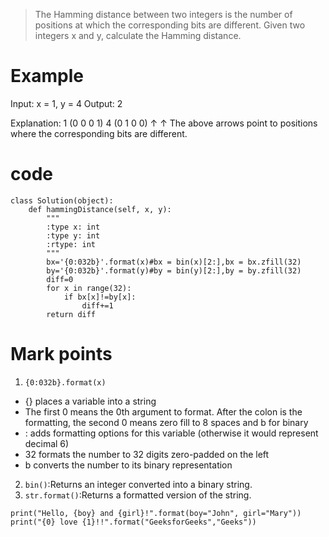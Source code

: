 >The Hamming distance between two integers is the number of positions at which the corresponding bits are different.
>Given two integers x and y, calculate the Hamming distance.

# Example
Input: x = 1, y = 4
Output: 2

Explanation:
1   (0 0 0 1)
4   (0 1 0 0)
       ↑   ↑
The above arrows point to positions where the corresponding bits are different.

# code
```
class Solution(object):
    def hammingDistance(self, x, y):
        """
        :type x: int
        :type y: int
        :rtype: int
        """
        bx='{0:032b}'.format(x)#bx = bin(x)[2:],bx = bx.zfill(32)
        by='{0:032b}'.format(y)#by = bin(y)[2:],by = by.zfill(32)
        diff=0
        for x in range(32):
            if bx[x]!=by[x]:
                diff+=1
        return diff
```

# Mark points
1. `{0:032b}.format(x)`
  * {} places a variable into a string
  * The first 0 means the 0th argument to format. After the colon is the formatting, the second 0 means zero fill to 8 spaces and b for binary
  * : adds formatting options for this variable (otherwise it would represent decimal 6)
  * 32 formats the number to 32 digits zero-padded on the left
  * b converts the number to its binary representation
2. `bin()`:Returns an integer converted into a binary string.
3. `str.format()`:Returns a formatted version of the string.
```
print("Hello, {boy} and {girl}!".format(boy="John", girl="Mary"))
print("{0} love {1}!!".format("GeeksforGeeks","Geeks"))
```
